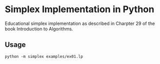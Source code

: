 # Simplex Implementation in Python

Educational simplex implementation as described in Charpter 29 of the book
Introduction to Algorithms.

## Usage

    python -m simplex examples/ex01.lp

